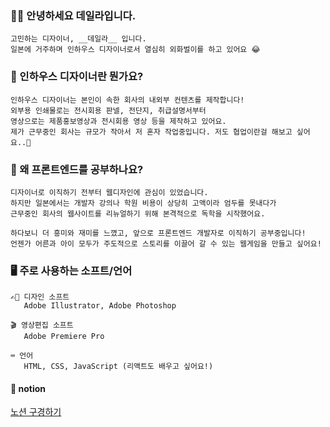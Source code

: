 ### ✍🏻 안녕하세요 데일라입니다.
```
고민하는 디자이너, __데일라__ 입니다.  
일본에 거주하며 인하우스 디자이너로서 열심히 외화벌이를 하고 있어요 😂
```

  
### 🤔 인하우스 디자이너란 뭔가요?
```
인하우스 디자이너는 본인이 속한 회사의 내외부 컨텐츠를 제작합니다!  
외부용 인쇄물로는 전시회용 판넬, 전단지, 취급설명서부터  
영상으로는 제품홍보영상과 전시회용 영상 등을 제작하고 있어요.  
제가 근무중인 회사는 규모가 작아서 저 혼자 작업중입니다. 저도 협업이란걸 해보고 싶어요..🤣
```



### 🤔 왜 프론트엔드를 공부하나요?
```
디자이너로 이직하기 전부터 웹디자인에 관심이 있었습니다.  
하지만 일본에서는 개발자 강의나 학원 비용이 상당히 고액이라 엄두를 못내다가  
근무중인 회사의 웹사이트를 리뉴얼하기 위해 본격적으로 독학을 시작했어요.  

하다보니 더 흥미와 재미를 느꼈고, 앞으로 프론트엔드 개발자로 이직하기 공부중입니다!  
언젠가 어른과 아이 모두가 주도적으로 스토리를 이끌어 갈 수 있는 웹게임을 만들고 싶어요!
```


### 🖥 주로 사용하는 소프트/언어
```
✍🏻 디자인 소프트
   Adobe Illustrator, Adobe Photoshop
   
🎬 영상편집 소프트
   Adobe Premiere Pro
   
⌨️ 언어
   HTML, CSS, JavaScript (리액트도 배우고 싶어요!)
  ```


#### 👀 notion
 [노션 구경하기](https://canary-toaster-c1a.notion.site/4cf731f5a93f45df9833986bbe72b34d)
